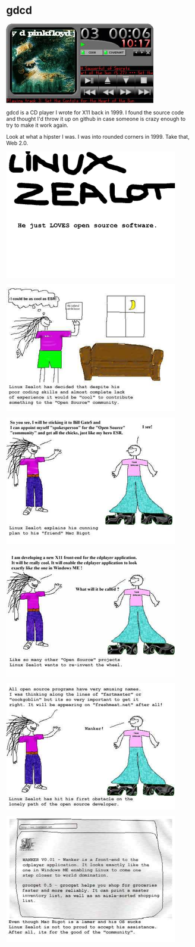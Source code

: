 # gdcd
![screenshot](https://github.com/tarcieri/gdcd/raw/master/screenshot.jpg)

gdcd is a CD player I wrote for X11 back in 1999. I found the source
code and thought I'd throw it up on github in case someone is crazy
enough to try to make it work again.

Look at what a hipster I was. I was into rounded corners in 1999.
Take that, Web 2.0.

![lz1](https://github.com/tarcieri/gdcd/raw/master/lz/lz1.gif)

![lz2](https://github.com/tarcieri/gdcd/raw/master/lz/lz2.JPG)

![lz3](https://github.com/tarcieri/gdcd/raw/master/lz/lz3.JPG)

![lz4](https://github.com/tarcieri/gdcd/raw/master/lz/lz4.JPG)

![lz5](https://github.com/tarcieri/gdcd/raw/master/lz/lz5.JPG)

![lz6](https://github.com/tarcieri/gdcd/raw/master/lz/lz6.JPG)
